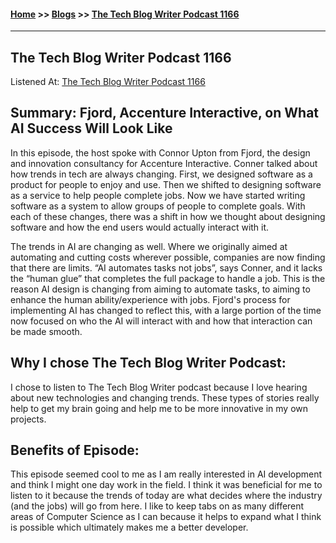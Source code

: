 #### [Home](https://joelmwatson.github.io) >> [Blogs](https://joelmwatson.github.io/blogs) >> [The Tech Blog Writer Podcast 1166](https://joelmwatson.github.io/blogs/blog-03)

---

## The Tech Blog Writer Podcast 1166

Listened At: [The Tech Blog Writer Podcast 1166](https://techblogwriter.co.uk/fjord/)

## Summary: Fjord, Accenture Interactive, on What AI Success Will Look Like

In this episode, the host spoke with Connor Upton from Fjord, the design and innovation consultancy for Accenture Interactive. Conner talked about how trends in tech are always changing. First, we designed software as a product for people to enjoy and use. Then we shifted to designing software as a service to help people complete jobs. Now we have started writing software as a system to allow groups of people to complete goals. With each of these changes, there was a shift in how we thought about designing software and how the end users would actually interact with it.

The trends in AI are changing as well. Where we originally aimed at automating and cutting costs wherever possible, companies are now finding that there are limits. “AI automates tasks not jobs”, says Conner, and it lacks the “human glue” that completes the full package to handle a job. This is the reason AI design is changing from aiming to automate tasks, to aiming to enhance the human ability/experience with jobs. Fjord's process for implementing AI has changed to reflect this, with a large portion of the time now focused on who the AI will interact with and how that interaction can be made smooth.

## Why I chose The Tech Blog Writer Podcast:

I chose to listen to The Tech Blog Writer podcast because I love hearing about new technologies and changing trends. These types of stories really help to get my brain going and help me to be more innovative in my own projects.

## Benefits of Episode:

This episode seemed cool to me as I am really interested in AI development and think I might one day work in the field. I think it was beneficial for me to listen to it because the trends of today are what decides where the industry (and the jobs) will go from here. I like to keep tabs on as many different areas of Computer Science as I can because it helps to expand what I think is possible which ultimately makes me a better developer.
